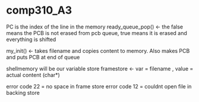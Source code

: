 # comp310_A3

PC is the index of the line in the memory
ready_queue_pop()   <- the false means the PCB is not erased from pcb queue, 
true means it is erased and everything is shifted

my_init() <- takes filename and copies content to memory. Also makes PCB and 
puts PCB at end of queue



shellmemory will be our variable store
framestore <- var = filename , value = actual content (char*)


error code 22 = no space in frame store
error code 12 = couldnt open file in backing store   
